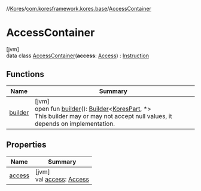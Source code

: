 //[Kores](../../../index.md)/[com.koresframework.kores.base](../index.md)/[AccessContainer](index.md)

# AccessContainer

[jvm]\
data class [AccessContainer](index.md)(**access**: [Access](../-access/index.md)) : [Instruction](../../com.koresframework.kores/-instruction/index.md)

## Functions

| Name | Summary |
|---|---|
| [builder](../../com.koresframework.kores/-kores-part/builder.md) | [jvm]<br>open fun [builder](../../com.koresframework.kores/-kores-part/builder.md)(): [Builder](../../com.koresframework.kores.builder/-builder/index.md)<[KoresPart](../../com.koresframework.kores/-kores-part/index.md), *><br>This builder may or may not accept null values, it depends on implementation. |

## Properties

| Name | Summary |
|---|---|
| [access](access.md) | [jvm]<br>val [access](access.md): [Access](../-access/index.md) |
